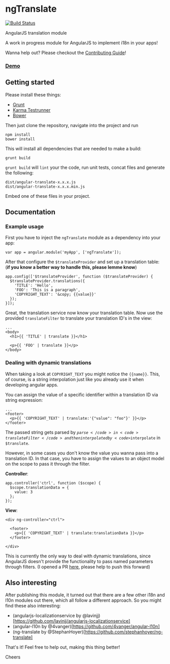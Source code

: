 # ngTranslate

[![Build Status](https://travis-ci.org/PascalPrecht/ng-translate.png)](https://travis-ci.org/PascalPrecht/ng-translate)

AngularJS translation module

A work in progress module for AngularJS to implement i18n in your apps!

Wanna help out? Please checkout the [Contributing Guide](CONTRIBUTING.md)!

### [Demo](http://jsfiddle.net/PascalPrecht/eUGWJ/1/)

## Getting started

Please install these things:

- [Grunt](http://gruntjs.com)
- [Karma Testrunner](http://karma-runner.github.com/0.8/index.html)
- [Bower](https://github.com/twitter/bower)

Then just clone the repository, navigate into the project and run

````
npm install
bower install
````
This will install all dependencies that are needed to make a build:
````
grunt build
````

<code>grunt build</code> will <code>lint</code> your the code, run unit tests, concat
files and generate the following:

````
dist/angular-translate-x.x.x.js
dist/angular-translate-x.x.x.min.js
````

Embed one of these files in your project.

## Documentation

### Example usage

First you have to inject the <code>ngTranslate</code> module as a dependency into your app:

````
var app = angular.module('myApp', ['ngTranslate']);
````

After that configure the <code>$translateProvider</code> and set up a translation table:<br>
(<b>if you know a better way to handle this, please lemme know</b>)

````
app.config(['$translateProvider', function ($translateProvider) {
  $translateProvider.translations({
    'TITLE': 'Hello',
    'FOO': 'This is a paragraph',
    'COPYRIGHT_TEXT': '&copy; {{value}}'
  });
}]);
````

Great, the translation service now know your translation table. Now use the provided <code>translateFilter</code>
to translate your translation ID's in the view:

````
...
<body>
  <h1>{{ 'TITLE' | translate }}</h1>

  <p>{{ 'FOO' | translate }}</p>
</body>
````

### Dealing with dynamic translations

When taking a look at <code>COPYRIGHT_TEXT</code> you might notice the <code>{{name}}</code>. This, of course, is a
string interpolation just like you already use it when developing angular apps.

You can assign the value of a specific identifier within a translation ID via string expression:
````
...
<footer>
  <p>{{ 'COPYRIGHT_TEXT' | translate:'{"value": "foo"}' }}</p>
</footer>
````

The passed string gets parsed by <code>$parse</code> in <code>translateFilter</code> and then interpolated by <code>$interpolate</code> in <code>$translate</code>.

However, in some cases you don't know the value you wanna pass into a translation ID. In that case, you have to
assign the values to an object model on the scope to pass it through the filter.

<b>Controller</b>:
````
app.controller('ctrl', function ($scope) {
  $scope.translationData = {
    value: 3
  };
});
````

<b>View</b>:
````
<div ng-controller="ctrl">

  <footer>
    <p>{{ 'COPYRIGHT_TEXT' | translate:translationData }}</p>
  </footer>

</div>
````

This is currently the only way to deal with dynamic translations, since AngularJS doesn't provide the functionality
to pass named parameters through filters. (I opened a PR [here](https://github.com/angular/angular.js/issues/2137), please help to push this forward)

## Also interesting

After publishing this module, it turned out that there are a few other i18n and
l10n modules out there, which all follow a different approach. So you might find these
also interesting:

- (angularjs-localizationservice by @lavinjj)[https://github.com/lavinjj/angularjs-localizationservice]
- (angular-l10n by @4vanger)[https://github.com/4vanger/angular-l10n]
- (ng-translate by @StephanHoyer)[https://github.com/stephanhoyer/ng-translate]

That's it! Feel free to help out, making this thing better!

Cheers
